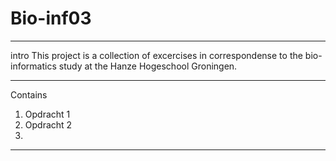 # Bio-inf03
-------------------------------
intro
This project is a collection of excercises
in correspondense to the bio-informatics study
at the Hanze Hogeschool Groningen.


-------------------------------
Contains
1. Opdracht 1
2. Opdracht 2
3.
-------------------------------

